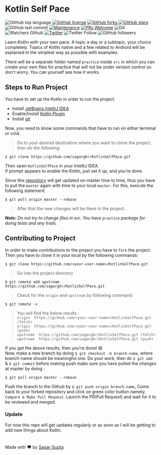 # Kotlin Self Pace

![GitHub top language](https://img.shields.io/github/languages/top/sagargkr/KotlinSelfPace?color=black)
[![GitHub license](https://img.shields.io/github/license/sagargkr/KotlinSelfPace?color=black&logo=license)](https://github.com/sagargkr/KotlinSelfPace/blob/master/LICENSE)
[![GitHub forks](https://img.shields.io/github/forks/sagargkr/KotlinSelfPace?color=black&logo=forks)](https://github.com/sagargkr/KotlinSelfPace/network)
[![GitHub stars](https://img.shields.io/github/stars/sagargkr/KotlinSelfPace?color=black&logo=stars)](https://github.com/sagargkr/KotlinSelfPace/stargazers)
![GitHub last commit](https://img.shields.io/github/last-commit/sagargkr/KotlinSelfPace?color=black)
[![Maintenance](https://img.shields.io/badge/Maintained%3F-yes-black.svg)](https://github.com/sagargkr/KotlinSelfPace/graphs/commit-activity)
[![PRs Welcome](https://img.shields.io/badge/PRs-welcome-black.svg)](http://makeapullrequest.com)
![Git](https://badgen.net/badge/icon/git?color=black&icon=git&label)
![Watchers Github](https://badgen.net/github/watchers/sagargkr/KotlinSelfPace?color=black)
[![Twitter](https://img.shields.io/twitter/url?logo=twitter&style=social&url=https%3A%2F%2Ftwitter.com%2Fsagargkr)](https://twitter.com/intent/tweet?text=Wow:&url=https%3A%2F%2Fgithub.com%2Fsagargkr%2FKotlinSelfPace)
![Twitter Follow](https://img.shields.io/twitter/follow/sagargkr?label=Follow&style=social)
![GitHub followers](https://img.shields.io/github/followers/sagargkr?style=social)

Learn Kotlin with your own pace. A topic a day or a subtopic, your choice completely. Topics of Kotlin native and a few related to Android will be explained in the simplest way as possible with 
examples.

There will be a separate folder named `practice` inside `src` in which you can create your own files for practice that will not be 
under version control so don't worry. You can yourself see how it works.


## Steps to Run Project

You have to set up the Kotlin in order to run the project. 
- Install [JetBrains IntelliJ IDEA](https://www.jetbrains.com/idea/download/)
- Enable/Install [Kotlin Plugin](https://plugins.jetbrains.com/plugin/6954-kotlin)
- Install [git](https://git-scm.com/downloads)

Now, you need to know some commands that have to run on either terminal or cmd.

> Go to your desired destination where you want to clone the project, then do the following:

```$ git clone https://github.com/sagargkr/KotlinSelfPace.git```

Then open `KotlinSelfPace` in your IntelliJ IDEA.<br>
If prompt appears to enable the Kotlin, just set it up, and you're done.

Since this [repository](https://github.com/sagargkr/KotlinSelfPace) will get updated on master time to time, thus you 
have to pull the `master` again with time to your local `master`. For this, execute the following statement:


```$ git pull origin master --rebase```

> After that the new changes will be there in the project.

_**Note:** Do not try to change files in src. You have `practice` package for doing tests and any trials._ 

## Contributing to Project

In order to make contributions to the project you have to `fork` the project. Then you have to clone it in your local 
by the following commands:

```$ git clone https://github.com/<your-user-name>/KotlinSelfPace.git ```

> Go into the project directory

```$ git remote add upstream https://github.com/sagargkr/KotlinSelfPace.git```

> Check for the `origin` and `upstream` by following command:

```$ git remote -v```

> You will find the below results : <br>
> ```origin  https://github.com/<your-user-name>/KotlinSelfPace.git (fetch)```<br>
> ```origin  https://github.com/<your-user-name>/KotlinSelfPace.git (push)```<br>
> ```upstream  https://github.com/sagargkr/KotlinSelfPace.git (fetch)```<br>
> ```upstream  https://github.com/sagargkr/KotlinSelfPace.git (push)```<br>

If you get the above results, then you're done! :smile: <br>
Now, make a new branch by doing ```$ git checkout -b branch-name```, where branch-name should be meaningful one.
Do your work, then do ```$ git add ``` & ```$ git commit``` before making push make sure you have pulled the changes 
at master by doing :

```$ git pull origin master --rebase```

Push the branch to the Github by ```$ git push origin branch-name```, Come back to your forked repository and 
click on green color button namely, ```Compare & Make Pull Request```. Launch the PR(Pull Request) and wait for it to 
be reviewed and merged. 

### Update
For now this repo will get updates regularly or as soon as I will be getting to add new things about Kotlin.

#
Made with :heart: by [Sagar Gupta](https://githhub.com/sagargkr)
